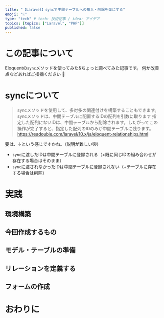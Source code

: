 ```yaml
---
title: "【Laravel】syncで中間テーブルへの挿入・削除を楽にする"
emoji: "🀄️"
type: "tech" # tech: 技術記事 / idea: アイデア
topics: [topics: ["Laravel", "PHP"]]
published: false
---
```


# この記事について

Eloquentの`sync`メソッドを使ってみた&ちょっと調べてみた記事です。
何か改善点などあればご指摘ください 🙏

# syncについて

> syncメソッドを使用して、多対多の関連付けを構築することもできます。syncメソッドは、中間テーブルに配置するIDの配列を引数に取ります
指定した配列にないIDは、中間テーブルから削除されます。したがってこの操作が完了すると、指定した配列のIDのみが中間テーブルに残ります。
https://readouble.com/laravel/10.x/ja/eloquent-relationships.html

要は、↓という感じですかね。（説明が難しい😿）
- `sync`に渡したIDは中間テーブルに登録される（+既に同じIDの組み合わせが存在する場合はそのまま）
- `sync`に渡されなかったIDは中間テーブルに登録されない（+テーブルに存在する場合は削除）

# 実践

## 環境構築

## 今回作成するもの

## モデル・テーブルの準備

## リレーションを定義する

## フォームの作成



# おわりに

